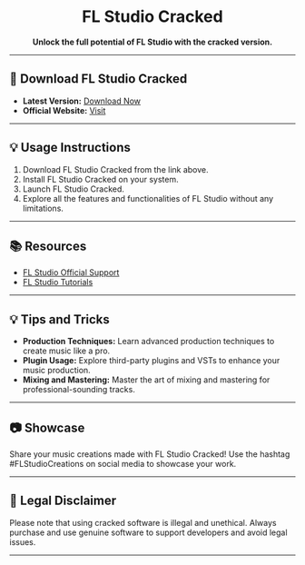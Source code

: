 

<h1 align="center">FL Studio Cracked</h1>

<p align="center">
  <b>Unlock the full potential of FL Studio with the cracked version.</b>
</p>

---

## 🚀 Download FL Studio Cracked

- **Latest Version:** [Download Now](https://your-download-link-here)
- **Official Website:** [Visit](https://www.image-line.com/flstudio/)

---

## 💡 Usage Instructions

1. Download FL Studio Cracked from the link above.
2. Install FL Studio Cracked on your system.
3. Launch FL Studio Cracked.
4. Explore all the features and functionalities of FL Studio without any limitations.

---

## 📚 Resources

- [FL Studio Official Support](https://www.image-line.com/support/)
- [FL Studio Tutorials](https://www.image-line.com/fl-studio-learning/)

---

## 💡 Tips and Tricks

- **Production Techniques:** Learn advanced production techniques to create music like a pro.
- **Plugin Usage:** Explore third-party plugins and VSTs to enhance your music production.
- **Mixing and Mastering:** Master the art of mixing and mastering for professional-sounding tracks.

---

## 📷 Showcase

Share your music creations made with FL Studio Cracked! Use the hashtag #FLStudioCreations on social media to showcase your work.

---

## 📝 Legal Disclaimer

Please note that using cracked software is illegal and unethical. Always purchase and use genuine software to support developers and avoid legal issues.

---
